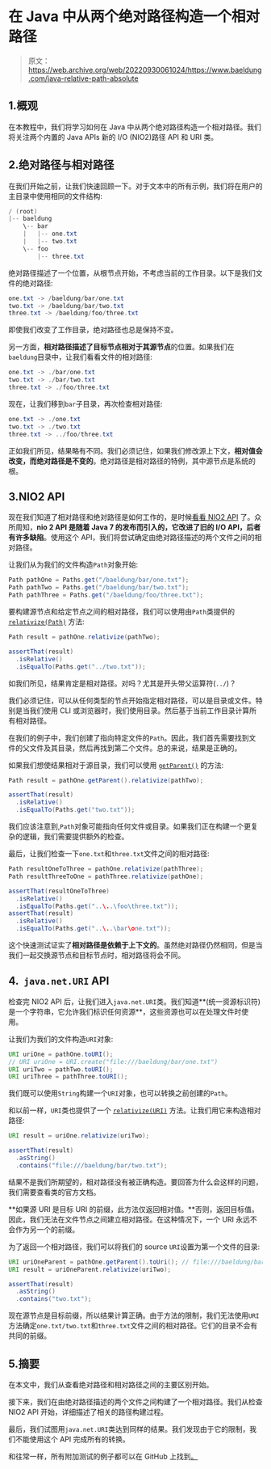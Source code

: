 # 在 Java 中从两个绝对路径构造一个相对路径

> 原文：<https://web.archive.org/web/20220930061024/https://www.baeldung.com/java-relative-path-absolute>

## 1.概观

在本教程中，我们将学习如何在 Java 中从两个绝对路径构造一个相对路径。我们将关注两个内置的 Java APIs 新的 I/O (NIO2)路径 API 和 URI 类。

## 2.绝对路径与相对路径

在我们开始之前，让我们快速回顾一下。对于文本中的所有示例，我们将在用户的主目录中使用相同的文件结构:

```java
/ (root)
|-- baeldung
    \-- bar
    |   |-- one.txt
    |   |-- two.txt
    \-- foo
        |-- three.txt
```

绝对路径描述了一个位置，从根节点开始，不考虑当前的工作目录。以下是我们文件的绝对路径:

```java
one.txt -> /baeldung/bar/one.txt
two.txt -> /baeldung/bar/two.txt
three.txt -> /baeldung/foo/three.txt
```

即使我们改变了工作目录，绝对路径也总是保持不变。

另一方面，**相对路径描述了目标节点相对于其源节点**的位置。如果我们在`baeldung`目录中，让我们看看文件的相对路径:

```java
one.txt -> ./bar/one.txt
two.txt -> ./bar/two.txt
three.txt -> ./foo/three.txt
```

现在，让我们移到`bar`子目录，再次检查相对路径:

```java
one.txt -> ./one.txt
two.txt -> ./two.txt
three.txt -> ../foo/three.txt
```

正如我们所见，结果略有不同。我们必须记住，如果我们修改源上下文，**相对值会改变，而绝对路径是不变的**。绝对路径是相对路径的特例，其中源节点是系统的根。

## 3.NIO2 API

现在我们知道了相对路径和绝对路径是如何工作的，是时候[看看 NIO2 API](/web/20221109203447/https://www.baeldung.com/java-nio-2-file-api) 了。众所周知，**nio 2 API 是随着 Java 7 的发布而引入的，它改进了旧的 I/O API，后者有许多缺陷**。使用这个 API，我们将尝试确定由绝对路径描述的两个文件之间的相对路径。

让我们从为我们的文件构造`Path`对象开始:

```java
Path pathOne = Paths.get("/baeldung/bar/one.txt");
Path pathTwo = Paths.get("/baeldung/bar/two.txt");
Path pathThree = Paths.get("/baeldung/foo/three.txt");
```

要构建源节点和给定节点之间的相对路径，我们可以使用由`Path`类提供的 [`relativize(Path)`](https://web.archive.org/web/20221109203447/https://docs.oracle.com/javase/8/docs/api/java/nio/file/Path.html#relativize-java.nio.file.Path-) 方法:

```java
Path result = pathOne.relativize(pathTwo);

assertThat(result)
  .isRelative()
  .isEqualTo(Paths.get("../two.txt"));
```

如我们所见，结果肯定是相对路径。对吗？尤其是开头带父运算符(`../`)？

我们必须记住，可以从任何类型的节点开始指定相对路径，可以是目录或文件。特别是当我们使用 CLI 或浏览器时，我们使用目录。然后基于当前工作目录计算所有相对路径。

在我们的例子中，我们创建了指向特定文件的`Path`。因此，我们首先需要找到文件的父文件及其目录，然后再找到第二个文件。总的来说，结果是正确的。

如果我们想使结果相对于源目录，我们可以使用 [`getParent()`](https://web.archive.org/web/20221109203447/https://docs.oracle.com/javase/8/docs/api/java/nio/file/Path.html#getParent--) 的方法:

```java
Path result = pathOne.getParent().relativize(pathTwo);

assertThat(result)
  .isRelative()
  .isEqualTo(Paths.get("two.txt"));
```

我们应该注意到,`Path`对象可能指向任何文件或目录。如果我们正在构建一个更复杂的逻辑，我们需要提供额外的检查。

最后，让我们检查一下`one.txt`和`three.txt`文件之间的相对路径:

```java
Path resultOneToThree = pathOne.relativize(pathThree);
Path resultThreeToOne = pathThree.relativize(pathOne);

assertThat(resultOneToThree)
  .isRelative()
  .isEqualTo(Paths.get("..\..\foo\three.txt"));
assertThat(result)
  .isRelative()
  .isEqualTo(Paths.get("..\..\bar\one.txt")); 
```

这个快速测试证实了**相对路径是依赖于上下文的**。虽然绝对路径仍然相同，但是当我们一起交换源节点和目标节点时，相对路径将会不同。

## 4.  `java.net.URI` API

检查完 NIO2 API 后，让我们进入`java.net.URI`类。我们知道**(统一资源标识符)是一个字符串，它允许我们标识任何资源**，这些资源也可以在处理文件时使用。

让我们为我们的文件构造`URI`对象:

```java
URI uriOne = pathOne.toURI();
// URI uriOne = URI.create("file:///baeldung/bar/one.txt")
URI uriTwo = pathTwo.toURI();
URI uriThree = pathThree.toURI();
```

我们既可以使用`String`构建一个`URI`对象，也可以转换之前创建的`Path`。

和以前一样，`URI`类也提供了一个 [`relativize(URI)`](https://web.archive.org/web/20221109203447/https://docs.oracle.com/javase/8/docs/api/java/net/URI.html#relativize-java.net.URI-) 方法。让我们用它来构造相对路径:

```java
URI result = uriOne.relativize(uriTwo);

assertThat(result)
  .asString()
  .contains("file:///baeldung/bar/two.txt");
```

结果不是我们所期望的，相对路径没有被正确构造。要回答为什么会这样的问题，我们需要查看类的官方文档。

**如果源 URI 是目标 URI 的前缀，此方法仅返回相对值。**否则，返回目标值。因此，我们无法在文件节点之间建立相对路径。在这种情况下，一个 URI 永远不会作为另一个的前缀。

为了返回一个相对路径，我们可以将我们的 source `URI`设置为第一个文件的目录:

```java
URI uriOneParent = pathOne.getParent().toUri(); // file:///baeldung/bar/
URI result = uriOneParent.relativize(uriTwo);

assertThat(result)
  .asString()
  .contains("two.txt");
```

现在源节点是目标前缀，所以结果计算正确。由于方法的限制，我们无法使用`URI`方法确定`one.txt/two.txt`和`three.txt`文件之间的相对路径。它们的目录不会有共同的前缀。

## 5.摘要

在本文中，我们从查看绝对路径和相对路径之间的主要区别开始。

接下来，我们在由绝对路径描述的两个文件之间构建了一个相对路径。我们从检查 NIO2 API 开始，详细描述了相关的路径构建过程。

最后，我们试图用`java.net.URI`类达到同样的结果。我们发现由于它的限制，我们不能使用这个 API 完成所有的转换。

和往常一样，所有附加测试的例子都可以在 GitHub 上找到[。](https://web.archive.org/web/20221109203447/https://github.com/eugenp/tutorials/tree/master/core-java-modules/core-java-io-apis-2)